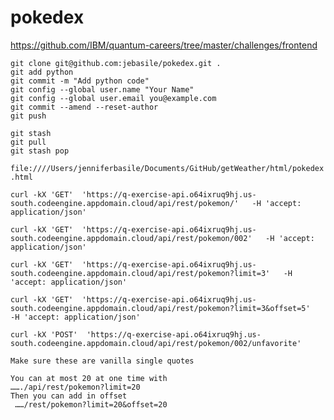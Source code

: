 # pokedex

https://github.com/IBM/quantum-careers/tree/master/challenges/frontend

```
git clone git@github.com:jebasile/pokedex.git .
git add python
git commit -m "Add python code"
git config --global user.name "Your Name"
git config --global user.email you@example.com
git commit --amend --reset-author
git push

git stash
git pull
git stash pop
```

```file:////Users/jenniferbasile/Documents/GitHub/getWeather/html/pokedex.html```

```
curl -kX 'GET'  'https://q-exercise-api.o64ixruq9hj.us-south.codeengine.appdomain.cloud/api/rest/pokemon/'   -H 'accept: application/json'

curl -kX 'GET'  'https://q-exercise-api.o64ixruq9hj.us-south.codeengine.appdomain.cloud/api/rest/pokemon/002'   -H 'accept: application/json'

curl -kX 'GET'  'https://q-exercise-api.o64ixruq9hj.us-south.codeengine.appdomain.cloud/api/rest/pokemon?limit=3'   -H 'accept: application/json'

curl -kX 'GET'  'https://q-exercise-api.o64ixruq9hj.us-south.codeengine.appdomain.cloud/api/rest/pokemon?limit=3&offset=5'   -H 'accept: application/json'

curl -kX 'POST'  'https://q-exercise-api.o64ixruq9hj.us-south.codeengine.appdomain.cloud/api/rest/pokemon/002/unfavorite'

Make sure these are vanilla single quotes
```

```You can at most 20 at one time with
You can at most 20 at one time with
……./api/rest/pokemon?limit=20
Then you can add in offset 
 ……/rest/pokemon?limit=20&offset=20
```

